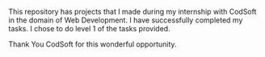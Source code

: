 This repository has projects that I made during my internship with CodSoft in the domain of Web Development.
I have successfully completed my tasks. I chose to do level 1 of the tasks provided.

Thank You CodSoft for this wonderful opportunity.
